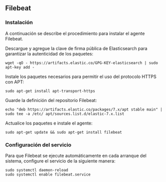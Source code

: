 ## Filebeat

### Instalación

A continuación se describe el procedimiento para instalar el agente Filebeat.

Descargue y agregue la clave de firma pública de Elasticsearch para garantizar la autenticidad de los paquetes:

`wget -qO - https://artifacts.elastic.co/GPG-KEY-elasticsearch | sudo apt-key add -`

Instale los paquetes necesarios para permitir el uso del protocolo HTTPS con APT:

`sudo apt-get install apt-transport-https`

Guarde la definición del repositorio Filebeat:

`echo "deb https://artifacts.elastic.co/packages/7.x/apt stable main" | sudo tee -a /etc/ apt/sources.list.d/elastic-7.x.list`

Actualice los paquetes e instale el agente:

`sudo apt-get update && sudo apt-get install filebeat`

### Configuración del servicio

Para que Filebeat se ejecute automáticamente en cada arranque del sistema, configure el servicio de la siguiente manera:

`sudo systemctl daemon-reload` <br>
`sudo systemctl enable filebeat.service`
